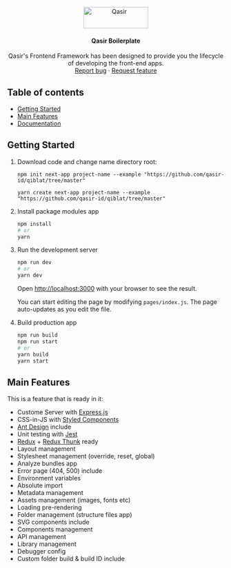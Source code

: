 <p align="center">
  <a href="https://example.com/">
    <img src="https://www.qasir.id/assets/v2/images/logo.svg" alt="Qasir" width=150 height=50>
  </a>

  <h4 align="center">Qasir Boilerplate</h4>

  <p align="center">
    Qasir's Frontend Framework has been designed to provide you the lifecycle of developing the front-end apps.
    <br>
    <a href="https://github.com/qasir-id/qiblat/issues?q=is%3Aopen+is%3Aissue+label%3Abug">Report bug</a>
    ·
    <a href="https://github.com/qasir-id/qiblat/issues?q=is%3Aopen+is%3Aissue+label%3AFeature">Request feature</a>
  </p>
</p>

## Table of contents

- [Getting Started](#getting-started)
- [Main Features](#main-features)
- [Documentation](https://fe-qasir.gitbook.io/qiblat-documentation)

## Getting Started

1. Download code and change name directory root:

   ```
   npm init next-app project-name --example "https://github.com/qasir-id/qiblat/tree/master"
   ```

   ```
   yarn create next-app project-name --example "https://github.com/qasir-id/qiblat/tree/master"
   ```

2. Install package modules app

   ```bash
   npm install
   # or
   yarn
   ```

3. Run the development server

   ```bash
   npm run dev
   # or
   yarn dev
   ```

   Open [http://localhost:3000](http://localhost:3000) with your browser to see the result.

   You can start editing the page by modifying `pages/index.js`. The page auto-updates as you edit the file.

4) Build production app

   ```bash
   npm run build
   npm run start
   # or
   yarn build
   yarn start
   ```

## Main Features

This is a feature that is ready in it:

- Custome Server with [Express.js](https://expressjs.com/)
- CSS-in-JS with [Styled Components](https://styled-components.com/)
- [Ant Design](https://ant.design/) include
- Unit testing with [Jest](https://jestjs.io/)
- [Redux](https://redux.js.org/) + [Redux Thunk](https://github.com/reduxjs/redux-thunk) ready
- Layout management
- Stylesheet management (override, reset, global)
- Analyze bundles app
- Error page (404, 500) include
- Environment variables
- Absolute import
- Metadata management
- Assets management (images, fonts etc)
- Loading pre-rendering
- Folder management (structure files app)
- SVG components include
- Components management
- API management
- Library management
- Debugger config
- Custom folder build & build ID include
